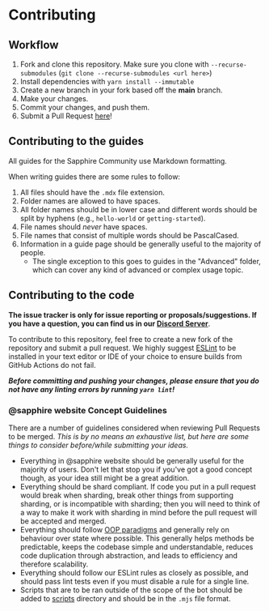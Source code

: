 # Contributing

## Workflow

1. Fork and clone this repository. Make sure you clone with `--recurse-submodules`
   (`git clone --recurse-submodules <url here>`)
1. Install dependencies with `yarn install --immutable`
1. Create a new branch in your fork based off the **main** branch.
1. Make your changes.
1. Commit your changes, and push them.
1. Submit a Pull Request [here]!

## Contributing to the guides

All guides for the Sapphire Community use Markdown formatting.

When writing guides there are some rules to follow:

1. All files should have the `.mdx` file extension.
1. Folder names are allowed to have spaces.
1. All folder names should be in lower case and different words should be split by hyphens (e.g., `hello-world` or
   `getting-started`).
1. File names should _never_ have spaces.
1. File names that consist of multiple words should be PascalCased.
1. Information in a guide page should be generally useful to the majority of people.
   - The single exception to this goes to guides in the "Advanced" folder, which can cover any kind of advanced or
     complex usage topic.

## Contributing to the code

**The issue tracker is only for issue reporting or proposals/suggestions. If you have a question, you can find us in our
[Discord Server][discord server]**.

To contribute to this repository, feel free to create a new fork of the repository and submit a pull request. We highly
suggest [ESLint] to be installed in your text editor or IDE of your choice to ensure builds from GitHub Actions do not
fail.

**_Before committing and pushing your changes, please ensure that you do not have any linting errors by running
`yarn lint`!_**

### @sapphire website Concept Guidelines

There are a number of guidelines considered when reviewing Pull Requests to be merged. _This is by no means an
exhaustive list, but here are some things to consider before/while submitting your ideas._

- Everything in @sapphire website should be generally useful for the majority of users. Don't let that stop you if
  you've got a good concept though, as your idea still might be a great addition.
- Everything should be shard compliant. If code you put in a pull request would break when sharding, break other things
  from supporting sharding, or is incompatible with sharding; then you will need to think of a way to make it work with
  sharding in mind before the pull request will be accepted and merged.
- Everything should follow [OOP paradigms][oop paradigms] and generally rely on behaviour over state where possible.
  This generally helps methods be predictable, keeps the codebase simple and understandable, reduces code duplication
  through abstraction, and leads to efficiency and therefore scalability.
- Everything should follow our ESLint rules as closely as possible, and should pass lint tests even if you must disable
  a rule for a single line.
- Scripts that are to be ran outside of the scope of the bot should be added to [scripts] directory and should be in the
  `.mjs` file format.

[discord server]: https://sapphirejs.dev/discord
[here]: https://github.com/sapphiredev/framework/pulls
[eslint]: https://eslint.org/
[node.js]: https://nodejs.org/en/download/
[yarn]: https://classic.yarnpkg.com/en/docs/install
[oop paradigms]: https://en.wikipedia.org/wiki/Object-oriented_programming
[scripts]: /scripts
